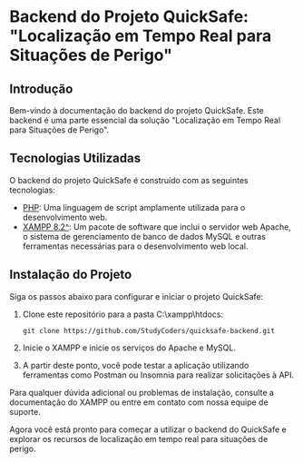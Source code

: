 # Backend do Projeto QuickSafe: "Localização em Tempo Real para Situações de Perigo"

## Introdução

Bem-vindo à documentação do backend do projeto QuickSafe. Este backend é uma parte essencial da solução "Localização em Tempo Real para Situações de Perigo".

## Tecnologias Utilizadas

O backend do projeto QuickSafe é construído com as seguintes tecnologias:

- [PHP](https://www.php.net/): Uma linguagem de script amplamente utilizada para o desenvolvimento web.
- [XAMPP 8.2^](https://www.apachefriends.org/): Um pacote de software que inclui o servidor web Apache, o sistema de gerenciamento de banco de dados MySQL e outras ferramentas necessárias para o desenvolvimento web local.

## Instalação do Projeto

Siga os passos abaixo para configurar e iniciar o projeto QuickSafe:

1. Clone este repositório para a pasta C:\xampp\htdocs: 
   ```
   git clone https://github.com/StudyCoders/quicksafe-backend.git
   ```
   
2. Inicie o XAMPP e inicie os serviços do Apache e MySQL.
   
3. A partir deste ponto, você pode testar a aplicação utilizando ferramentas como Postman ou Insomnia para realizar solicitações à API.

Para qualquer dúvida adicional ou problemas de instalação, consulte a documentação do XAMPP ou entre em contato com nossa equipe de suporte.

Agora você está pronto para começar a utilizar o backend do QuickSafe e explorar os recursos de localização em tempo real para situações de perigo.